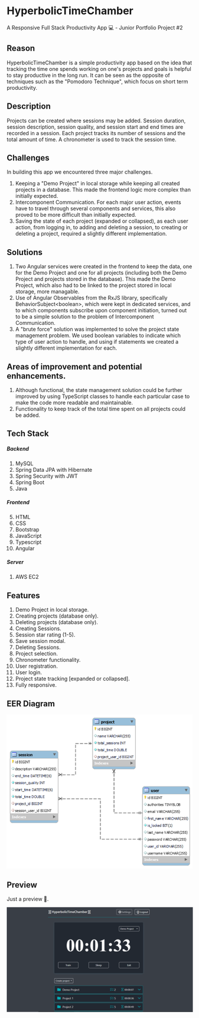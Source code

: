 # HyperbolicTimeChamber
A Responsive Full Stack Productivity App 💻 - Junior Portfolio Project #2
<br>
<!--Checkout the [Live View](http://44.201.211.71)!-->

## Reason
HyperbolicTimeChamber is a simple productivity app based on the idea that tracking the time one spends working on one's projects and goals is helpful to stay productive in the long run. It can be seen as the opposite of techniques such as the "Pomodoro Technique", which focus on short term productivity. 

## Description
Projects can be created where sessions may be added. Session duration, session description, session quality, and session start and end times are recorded in a session. Each project tracks its number of sessions and the total amount of time. A chronometer is used to track the session time. 

## Challenges
In building this app we encountered three major challenges.
1. Keeping a "Demo Project" in local storage while keeping all created projects in a database. This made the frontend logic more complex than initially expected.
3. Intercomponent Communication. For each major user action, events have to travel through several components and services, this also proved to be more difficult than initially expected. 
5. Saving the state of each project (expanded or collapsed), as each user action, from logging in, to adding and deleting a session, to creating or deleting a project, required a slightly different implementation.

## Solutions
1. Two Angular services were created in the frontend to keep the data, one for the Demo Project and one for all projects (including both the Demo Project and projects stored in the database). This made the Demo Project, which also had to be linked to the project stored in local storage, more managable.
2. Use of Angular Observables from the RxJS library, specifically BehaviorSubject\<boolean\>, which were kept in dedicated services, and to which components subscribe upon component initiation, turned out to be a simple solution to the problem of Intercomponent Communication.
3. A "brute force" solution was implemented to solve the project state management problem. We used boolean variables to indicate which type of user action to handle, and using if statements we created a slightly different implementation for each. 

## Areas of improvement and potential enhancements.
1. Although functional, the state management solution could be further improved by using TypeScript classes to handle each particular case to make the code more readable and maintainable.
2. Functionality to keep track of the total time spent on all projects could be added.

## Tech Stack
##### Backend
1. MySQL
2. Spring Data JPA with Hibernate
3. Spring Security with JWT
3. Spring Boot
4. Java

##### Frontend
5. HTML
6. CSS
7. Bootstrap
8. JavaScript
9. Typescript
10. Angular

##### Server
1. AWS EC2

## Features
1. Demo Project in local storage.
2. Creating projects (database only).
3. Deleting projects (database only).
4. Creating Sessions.
5. Session star rating (1-5).
6. Save session modal.
7. Deleting Sessions.
8. Project selection.
9. Chronometer functionality.
10. User registration.
11. User login.
12. Project state tracking [expanded or collapsed].
13. Fully responsive.    

## EER Diagram
![alt text](https://github.com/edgarfrancisco2022/HyperbolicTimeChamber/blob/main/HyperbolicTimeChamber%20EER%20Diagram.png?raw=true)

## Preview
Just a preview 👀. <!--Checkout the [Live View](http://44.201.211.71) for more!-->
   
![alt text](https://github.com/edgarfrancisco2022/HyperbolicTimeChamber/blob/main/HyperbolicTmeChamber%20Chronometer.png)
   
